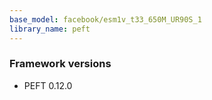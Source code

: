 ```yaml
---
base_model: facebook/esm1v_t33_650M_UR90S_1
library_name: peft
---
```

### Framework versions

- PEFT 0.12.0